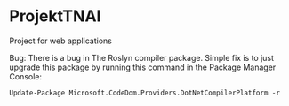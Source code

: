 # ProjektTNAI
Project for web applications

Bug:
There is a bug in The Roslyn compiler package. Simple fix is to just upgrade this package by running this command in the Package Manager Console:
<pre><code>Update-Package Microsoft.CodeDom.Providers.DotNetCompilerPlatform -r</code></pre>
